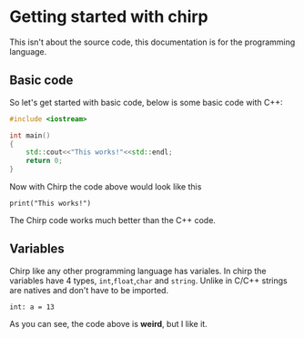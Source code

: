 # Getting started with chirp
This isn't about the source code, this documentation is for the programming language.

## Basic code
So let's get started with basic code, below is some basic code with C++:
``` cpp
#include <iostream>

int main()
{
	std::cout<<"This works!"<<std::endl;
	return 0;
}
```
Now with Chirp the code above would look like this
```chirp 
print("This works!")
```
The Chirp code works much better than the C++ code.

## Variables
Chirp like any other programming language has variales. In chirp the variables have 4 types, ``int``,``float``,``char`` and ``string``. Unlike in C/C++ strings are  natives and don't have to be imported.
```
int: a = 13
```
As you can see, the code above is **weird**, but I like it.
